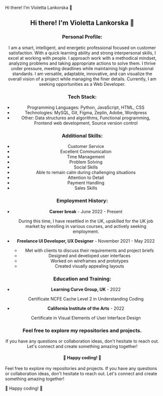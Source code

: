 Hi there! I'm Violetta Lankorska 👋
<!--
**lankorskaya/Lankorskaya** is a ✨ _special_ ✨ repository because its `README.md` (this file) appears on your GitHub profile.

Here's a brief overview of my profile:

**Personal Profile:**
I am a smart, intelligent, and energetic professional focused on customer satisfaction. With a quick learning ability and strong interpersonal skills, I excel at working with people. I approach work with a methodical mindset, analyzing problems and taking appropriate actions to solve them. I thrive under pressure, meeting deadlines while maintaining high professional standards. I am versatile, adaptable, innovative, and can visualize the overall vision of a project while managing the finer details. Currently, I am seeking opportunities as a Web Developer.

**Tech Stack:**
- Programming Languages: Python, JavaScript, HTML, CSS
- Technologies: MySQL, Git, Figma, Zeplin, Adobe, Wordpress
- Other: Data structures and algorithms, Functional programming, Frontend web development, Source version control

**Additional Skills:**
- Customer Service
- Excellent Communication
- Time Management
- Problem Solving
- Social Skills
- Able to remain calm during challenging situations
- Attention to Detail
- Payment Handling
- Sales Skills

**Employment History:**
Career break                                                                                                          June 2022 - Present
During this time, I have resettled in the UK, upskilled for the UK job market by enrolling in various courses, and actively seeking employment.

Freelance UI Developer, UX Designer                                                                            November 2021 - May 2022
- Met with clients to discuss their requirements and project briefs
- Designed and developed user interfaces
- Worked on wireframes and prototypes
- Created visually appealing layouts

**Education and Training:**
Learning Curve Group, UK                                                                                         2022
Certificate NCFE Cache Level 2 in Understanding Coding

California Institute of the Arts                                                                              2022
Certificate in Visual Elements of User Interface Design

Feel free to explore my repositories and projects. If you have any questions or collaboration ideas, don't hesitate to reach out. Let's connect and create something amazing together!

🌟 Happy coding! 🚀
-->
<div align="center">
  <h2>Hi there! I'm Violetta Lankorska 👋</h2>
  <h3>Personal Profile:</h3>
  <p>I am a smart, intelligent, and energetic professional focused on customer satisfaction. With a quick learning ability and strong interpersonal skills, I excel at working with people. I approach work with a methodical mindset, analyzing problems and taking appropriate actions to solve them. I thrive under pressure, meeting deadlines while maintaining high professional standards. I am versatile, adaptable, innovative, and can visualize the overall vision of a project while managing the finer details. Currently, I am seeking opportunities as a Web Developer.</p>
  <h3>Tech Stack:</h3>
  <ul>
    <li>Programming Languages: Python, JavaScript, HTML, CSS</li>
    <li>Technologies: MySQL, Git, Figma, Zeplin, Adobe, Wordpress</li>
    <li>Other: Data structures and algorithms, Functional programming, Frontend web development, Source version control</li>
  </ul>
  <h3>Additional Skills:</h3>
  <ul>
    <li>Customer Service</li>
    <li>Excellent Communication</li>
    <li>Time Management</li>
    <li>Problem Solving</li>
    <li>Social Skills</li>
    <li>Able to remain calm during challenging situations</li>
    <li>Attention to Detail</li>
    <li>Payment Handling</li>
    <li>Sales Skills</li>
  </ul>
  <h3>Employment History:</h3>
  <ul>
    <li><b>Career break</b> - June 2022 - Present</li>
    <p>During this time, I have resettled in the UK, upskilled for the UK job market by enrolling in various courses, and actively seeking employment.</p>
<li><b>Freelance UI Developer, UX Designer</b> - November 2021 - May 2022</li>
<ul>
  <li>Met with clients to discuss their requirements and project briefs</li>
  <li>Designed and developed user interfaces</li>
  <li>Worked on wireframes and prototypes</li>
  <li>Created visually appealing layouts</li>
</ul>
 </ul>
  <h3>Education and Training:</h3>
  <ul>
    <li><b>Learning Curve Group, UK</b> - 2022</li>
    <p>Certificate NCFE Cache Level 2 in Understanding Coding</p>
<li><b>California Institute of the Arts</b> - 2022</li>
<p>Certificate in Visual Elements of User Interface Design</p>
  </ul>
  <h3>Feel free to explore my repositories and projects.</h3>
  <p>If you have any questions or collaboration ideas, don't hesitate to reach out. Let's connect and create something amazing together!</p>
  <h4>🌟 Happy coding! 🚀</h4>
</div>
Feel free to explore my repositories and projects. If you have any questions or collaboration ideas, don't hesitate to reach out. Let's connect and create something amazing together!

🌟 Happy coding! 🚀

